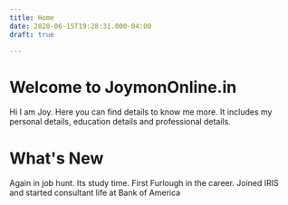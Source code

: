 ```yaml
---
title: Home
date: 2020-06-15T19:28:31.000-04:00
draft: true

---
```

# Welcome to JoymonOnline.in

Hi I am Joy. Here you can find details to know me more. It includes my personal details, education details and professional details.

# What's New

Again in job hunt.
Its study time. First Furlough in the career.
Joined IRIS and started consultant life at Bank of America